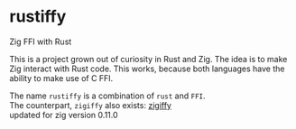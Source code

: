 # rustiffy
Zig FFI with Rust

This is a project grown out of curiosity in Rust and Zig. The idea is to make Zig interact with Rust code. This works, because both languages have the ability to make use of C FFI.

The name `rustiffy` is a combination of `rust` and `FFI`.
<br>
The counterpart, `zigiffy` also exists: [zigiffy](https://github.com/DutchGhost/zigiffy)
<br>
updated for zig version 0.11.0